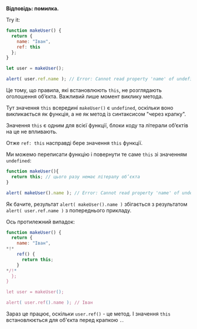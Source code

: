 **Відповідь: помилка.**

Try it:
```js run
function makeUser() {
  return {
    name: "Іван",
    ref: this
  };
}

let user = makeUser();

alert( user.ref.name ); // Error: Cannot read property 'name' of undefined
```

Це тому, що правила, які встановлюють `this`, не розглядають оголошення об’єкта. Важливий лише момент виклику метода.

Тут значення `this` всередині `makeUser()` є `undefined`, оскільки воно викликається як функція, а не як метод із синтаксисом "через крапку".

Значення `this` є одним для всієї функції, блоки коду та літерали об’єктів на це не впливають.

Отже `ref: this` насправді бере значення `this` функції.

Ми можемо переписати функцію і повернути те саме `this` зі значенням` undefined`:

```js run
function makeUser(){
  return this; // цього разу немає літералу об’єкта
}

alert( makeUser().name ); // Error: Cannot read property 'name' of undefined
```
Як бачите, результат `alert( makeUser().name )` збігається з результатом `alert( user.ref.name )` з попереднього прикладу.

Ось протилежний випадок:

```js run
function makeUser() {
  return {
    name: "Іван",
*!*
    ref() {
      return this;
    }
*/!*
  };
}

let user = makeUser();

alert( user.ref().name ); // Іван
```

Зараз це працює, оскільки `user.ref()` - це метод. І значення `this` встановлюється для об'єкта перед крапкою `.`.
